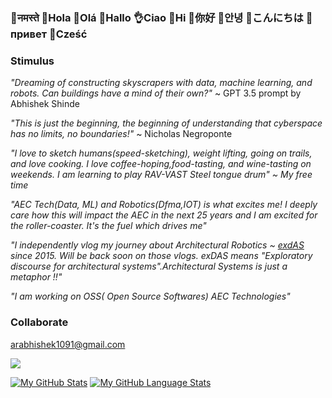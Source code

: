 ### 🙏नमस्ते  👋Hola  👋Olá 👋Hallo  👌Ciao  👋Hi  👋你好  👋안녕  👋こんにちは  👋привет 👋Cześć

###  Stimulus

_"Dreaming of constructing skyscrapers with data, machine learning, and robots. Can buildings have a mind of their own?"_ ~ GPT 3.5 prompt by Abhishek Shinde

_"This is just the beginning, the beginning of understanding that cyberspace has no limits, no boundaries!"_ ~ Nicholas Negroponte 

*"I love to sketch humans(speed-sketching), weight lifting, going on trails, and love cooking. I love coffee-hoping,food-tasting, and wine-tasting on weekends. I am learning to play RAV-VAST Steel tongue drum" ~ My free time*

*"AEC Tech(Data, ML) and Robotics(Dfma,IOT) is what excites me! I deeply care how this will impact the AEC in the next 25 years and I am excited for the roller-coaster. It's the fuel which drives me"*

*"I independently vlog my journey about Architectural Robotics ~ [exdAS](https://vimeo.com/exdas) since 2015. Will be back soon on those vlogs. exDAS means "Exploratory discourse for architectural systems".Architectural Systems is just a metaphor !!"*

*"I am working on OSS( Open Source Softwares) AEC Technologies"* 


   
###  Collaborate
arabhishek1091@gmail.com  

![](https://komarev.com/ghpvc/?username=InquisitiveAS&color=brightgreen&style=for-the-badge&label=PROFILE+VIEWS)

[![My GitHub Stats](https://github-readme-stats.vercel.app/api/?username=InquisitiveAS&count_private=true&theme=tokyonight&showicons=true)]() [![My GitHub Language Stats](https://github-readme-stats.vercel.app/api/top-langs/?username=InquisitiveAS&langs_count=5&theme=tokyonight)]()



